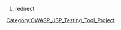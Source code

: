 1.  redirect

[Category:OWASP_JSP_Testing_Tool_Project](Category:OWASP_JSP_Testing_Tool_Project "wikilink")